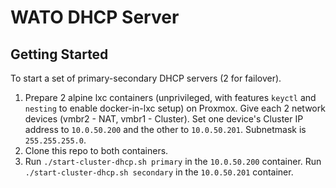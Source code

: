 # WATO DHCP Server

## Getting Started

To start a set of primary-secondary DHCP servers (2 for failover).

1. Prepare 2 alpine lxc containers (unprivileged, with features `keyctl` and `nesting` to enable docker-in-lxc setup) on Proxmox. Give each 2 network devices (vmbr2 - NAT, vmbr1 - Cluster). Set one device's Cluster IP address to `10.0.50.200` and the other to `10.0.50.201`. Subnetmask is `255.255.255.0`.
1. Clone this repo to both containers.
1. Run `./start-cluster-dhcp.sh primary` in the `10.0.50.200` container. Run `./start-cluster-dhcp.sh secondary` in the `10.0.50.201` container.

